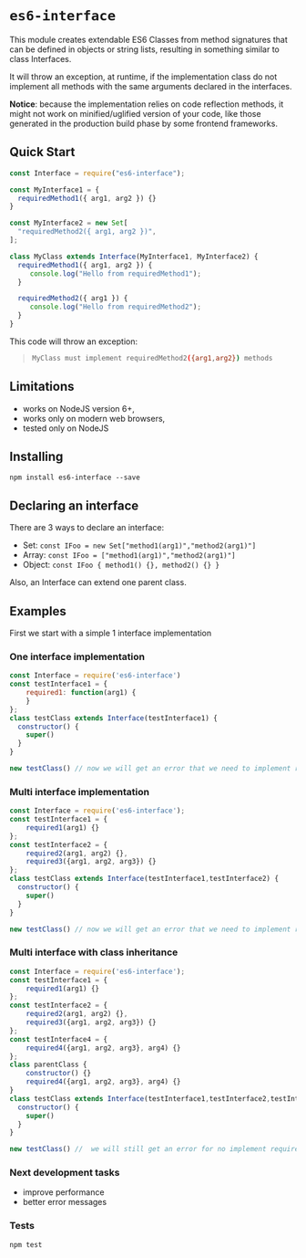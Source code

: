 # `es6-interface`

This module creates extendable ES6 Classes from method signatures that can be defined in objects or string lists, resulting in something similar to class Interfaces.

It will throw an exception, at runtime, if the implementation class do not implement all methods with the same arguments declared in the interfaces.

**Notice**: because the implementation relies on code reflection methods, it might not work on minified/uglified version of your code, like those generated in the production build phase by some frontend frameworks.

## Quick Start

```js
const Interface = require("es6-interface");

const MyInterface1 = {
  requiredMethod1({ arg1, arg2 }) {}
}

const MyInterface2 = new Set[
  "requiredMethod2({ arg1, arg2 })",
];

class MyClass extends Interface(MyInterface1, MyInterface2) {
  requiredMethod1({ arg1, arg2 }) {
     console.log("Hello from requiredMethod1");
  }

  requiredMethod2({ arg1 }) {
     console.log("Hello from requiredMethod2");
  }
}
```

This code will throw an exception:
> ```sh
> MyClass must implement requiredMethod2({arg1,arg2}) methods
> ```


## Limitations

- works on NodeJS version 6+,
- works only on modern web browsers,
- tested only on NodeJS
 
## Installing

```
npm install es6-interface --save
```

## Declaring an interface

There are 3 ways to declare an interface:
- Set: ```const IFoo = new Set["method1(arg1)","method2(arg1)"]```
- Array: ```const IFoo = ["method1(arg1)","method2(arg1)"]```
- Object: ```const IFoo { method1() {}, method2() {} }```

Also, an Interface can extend one parent class.

## Examples

First we start with a simple 1 interface implementation

### One interface implementation

```javascript
const Interface = require('es6-interface')
const testInterface1 = {
    required1: function(arg1) {
    }
};
class testClass extends Interface(testInterface1) {
  constructor() {
    super()
  }
}

new testClass() // now we will get an error that we need to implement required1(arg1) method
```


### Multi interface implementation

```javascript
const Interface = require('es6-interface');
const testInterface1 = {
    required1(arg1) {}
};
const testInterface2 = {    
    required2(arg1, arg2) {},
    required3({arg1, arg2, arg3}) {}
};
class testClass extends Interface(testInterface1,testInterface2) {
  constructor() {
    super()
  }
}

new testClass() // now we will get an error that we need to implement required1(arg1) required2(arg1,arg2) required3({arg1,arg2,arg3}) methods
```

### Multi interface with class inheritance

```javascript
const Interface = require('es6-interface');
const testInterface1 = {
    required1(arg1) {}
};
const testInterface2 = {    
    required2(arg1, arg2) {},
    required3({arg1, arg2, arg3}) {}
};
const testInterface4 = {
    required4({arg1, arg2, arg3}, arg4) {}
};
class parentClass {
    constructor() {}  
    required4({arg1, arg2, arg3}, arg4) {}
}
class testClass extends Interface(testInterface1,testInterface2,testInterface4,parentClass) {
  constructor() {
    super()
  }
}

new testClass() //  we will still get an error for no implement required1(arg1) required2(arg1,arg2) required3({arg1,arg2,arg3}) methods as we get required4 from our parent class
```

### Next development tasks

- improve performance
- better error messages

### Tests

```
npm test
```

